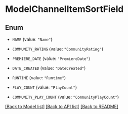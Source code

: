 # ModelChannelItemSortField

## Enum


* `NAME` (value: `"Name"`)

* `COMMUNITY_RATING` (value: `"CommunityRating"`)

* `PREMIERE_DATE` (value: `"PremiereDate"`)

* `DATE_CREATED` (value: `"DateCreated"`)

* `RUNTIME` (value: `"Runtime"`)

* `PLAY_COUNT` (value: `"PlayCount"`)

* `COMMUNITY_PLAY_COUNT` (value: `"CommunityPlayCount"`)


[[Back to Model list]](../README.md#documentation-for-models) [[Back to API list]](../README.md#documentation-for-api-endpoints) [[Back to README]](../README.md)


